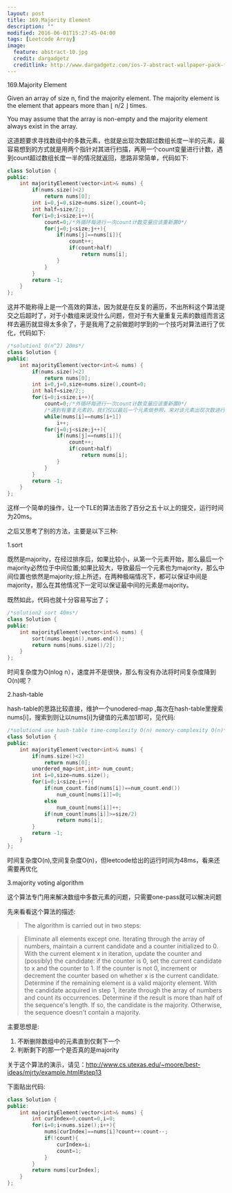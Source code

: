 ```yaml
---
layout: post
title: 169.Majority Element
description: ""
modified: 2016-06-01T15:27:45-04:00
tags: [Leetcode Array]
image:
  feature: abstract-10.jpg
  credit: dargadgetz
  creditlink: http://www.dargadgetz.com/ios-7-abstract-wallpaper-pack-for-iphone-5-and-ipod-touch-retina/
---
```


169.Majority Element

Given an array of size n, find the majority element. The majority element is the element that appears more than ⌊ n/2 ⌋ times.

You may assume that the array is non-empty and the majority element always exist in the array.

这道题要求寻找数组中的多数元素，也就是出现次数超过数组长度一半的元素，最容易想到的方式就是用两个指针对其进行扫描，再用一个count变量进行计数，遇到count超过数组长度一半的情况就返回，思路非常简单，代码如下:

```c++
class Solution {
public:
    int majorityElement(vector<int>& nums) {
        if(nums.size()<2)
            return nums[0];
        int i=0,j=0,size=nums.size(),count=0;
        int half=size/2;;
        for(i=0;i<size;i++){
            count=0;/*外循环每进行一次count计数变量应该重新置0*/
            for(j=0;j<size;j++){
                if(nums[j]==nums[i]){
                    count++;
                    if(count>half)
                        return nums[i];
                }
            }
        }
        return -1;
    }
};
```

这并不能称得上是一个高效的算法，因为就是在反复的遍历，不出所料这个算法提交之后超时了，对于小数组来说没什么问题，但对于有大量重复元素的数组而言这样去遍历就显得太多余了，于是我用了之前做题时学到的一个技巧对算法进行了优化，代码如下:

```c++
/*solution1 O(n^2) 20ms*/
class Solution {
public:
    int majorityElement(vector<int>& nums) {
        if(nums.size()<2)
            return nums[0];
        int i=0,j=0,size=nums.size(),count=0;
        int half=size/2;;
        for(i=0;i<size;i++){
            count=0;/*外循环每进行一次count计数变量应该重新置0*/
            /*遇到有重复元素的，我们仅以最后一个元素做参照，来对该元素出现次数进行统计*/
            while(nums[i]==nums[i+1])
                i++;
            for(j=0;j<size;j++){
                if(nums[j]==nums[i]){
                    count++;
                    if(count>half)
                        return nums[i];
                }
            }
        }
        return -1;
    }
};
```

这样一个简单的操作，让一个TLE的算法击败了百分之五十以上的提交，运行时间为20ms。

之后又思考了别的方法，主要是以下三种:

1.sort

既然是majority，在经过排序后，如果比较小，从第一个元素开始，那么最后一个majority必然位于中间位置;如果比较大，导致最后一个元素也为majority，那么中间位置也依然是majority;综上所述，在两种极端情况下，都可以保证中间是majority，那么在其他情况下一定可以保证最中间的元素是majority。

既然如此，代码也就十分容易写出了；

```c++
/*solution2 sort 40ms*/
class Solution {
public:
    int majorityElement(vector<int>& nums) {
        sort(nums.begin(),nums.end());
        return nums[nums.size()/2];
    }
};

```
时间复杂度为O(nlog n），速度并不是很快，那么有没有办法将时间复杂度降到O(n)呢？

2.hash-table

hash-table的思路比较直接，维护一个unodered-map  ,每次在hash-table里搜索nums[i]，搜索到则让以nums[i]为键值的元素加1即可，见代码:

```c++
/*solution4 use hash-table time-complexity O(n) memory-complexity O(n)*/
class Solution {
public:
    int majorityElement(vector<int>& nums) {
        if(nums.size()<2)
            return nums[0];
        unordered_map<int,int> num_count;
        int i=0,size=nums.size();
        for(i=0;i<size;i++){
            if(num_count.find(nums[i])==num_count.end())
                num_count[nums[i]]=0;
            else
                num_count[nums[i]]++;
            if(num_count[nums[i]]>=size/2)
                return nums[i];
        }
        return -1;
    }
};

```

时间复杂度O(n),空间复杂度O(n)，但leetcode给出的运行时间为48ms，看来还需要再优化

3.majority voting algorithm

这个算法专门用来解决数组中多数元素的问题，只需要one-pass就可以解决问题

先来看看这个算法的描述:

> The algorithm is carried out in two steps:

> Eliminate all elements except one.
> Iterating through the array of numbers, maintain a current candidate and a counter initialized to 0. With the current element x in iteration, update the counter and (possibly) the candidate: if the counter is 0, set the current candidate to x and the counter to 1. If the counter is not 0, increment or decrement the counter based on whether x is the current candidate.
> Determine if the remaining element is a valid majority element.
> With the candidate acquired in step 1, iterate through the array of numbers and count its occurrences. Determine if the result is more than half of the sequence's length. If so, the candidate is the majority. Otherwise, the sequence doesn't contain a majority.

主要思想是:
1. 不断删除数组中的元素直到仅剩下一个
2. 判断剩下的那一个是否真的是majority


关于这个算法的演示，请见：http://www.cs.utexas.edu/~moore/best-ideas/mjrty/example.html#step13

下面贴出代码:

```c++
class Solution {
public:
    int majorityElement(vector<int>& nums) {
        int curIndex=0,count=0,i=0;
        for(i=0;i<nums.size();i++){
            nums[curIndex]==nums[i]?count++:count--;
            if(!count){
                curIndex=i;
                count=1;
            }
        }
        return nums[curIndex];
    }
};

```

